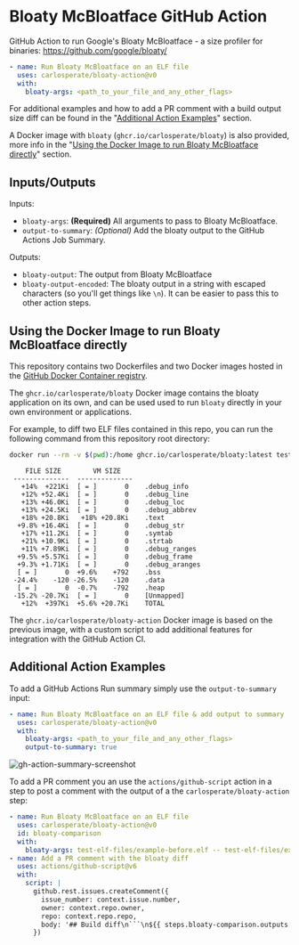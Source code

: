 # Bloaty McBloatface GitHub Action

GitHub Action to run Google's Bloaty McBloatface - a size profiler for
binaries: https://github.com/google/bloaty/

```yaml
- name: Run Bloaty McBloatface on an ELF file
  uses: carlosperate/bloaty-action@v0
  with:
    bloaty-args: <path_to_your_file_and_any_other_flags>
```

For additional examples and how to add a PR comment with a build output size
diff can be found in the
"[Additional Action Examples](#additional-action-examples)" section.

A Docker image with `bloaty` (`ghcr.io/carlosperate/bloaty`) is also provided,
more info in the
"[Using the Docker Image to run Bloaty McBloatface directly](#using-the-docker-image-to-run-bloaty-mcbloatface-directly)"
section.

## Inputs/Outputs

Inputs:
- `bloaty-args`: **(Required)** All arguments to pass to Bloaty McBloatface.
- `output-to-summary`: *(Optional)* Add the bloaty output to the GitHub Actions
  Job Summary.

Outputs:
- `bloaty-output`: The output from Bloaty McBloatface
- `bloaty-output-encoded`: The bloaty output in a string with escaped characters (so you'll get things like `\n`). It can be easier to pass this to other action steps.


## Using the Docker Image to run Bloaty McBloatface directly

This repository contains two Dockerfiles and two Docker images hosted in the
[GitHub Docker Container registry](https://github.blog/2020-09-01-introducing-github-container-registry/).

The `ghcr.io/carlosperate/bloaty` Docker image contains the bloaty application
on its own, and can be used used to run `bloaty` directly in your own
environment or applications.

For example, to diff two ELF files contained in this repo, you can run the
following command from this repository root directory:

```bash
docker run --rm -v $(pwd):/home ghcr.io/carlosperate/bloaty:latest test-elf-files/example-after.elf -- test-elf-files/example-before.elf
```
```
    FILE SIZE        VM SIZE    
 --------------  -------------- 
   +14%  +221Ki  [ = ]       0    .debug_info
   +12% +52.4Ki  [ = ]       0    .debug_line
   +13% +46.0Ki  [ = ]       0    .debug_loc
   +13% +24.5Ki  [ = ]       0    .debug_abbrev
   +18% +20.8Ki   +18% +20.8Ki    .text
  +9.8% +16.4Ki  [ = ]       0    .debug_str
   +17% +11.2Ki  [ = ]       0    .symtab
   +21% +10.9Ki  [ = ]       0    .strtab
   +11% +7.89Ki  [ = ]       0    .debug_ranges
  +9.5% +5.57Ki  [ = ]       0    .debug_frame
  +9.3% +1.71Ki  [ = ]       0    .debug_aranges
  [ = ]       0  +9.6%    +792    .bss
 -24.4%    -120 -26.5%    -120    .data
  [ = ]       0  -0.7%    -792    .heap
 -15.2% -20.7Ki  [ = ]       0    [Unmapped]
   +12%  +397Ki  +5.6% +20.7Ki    TOTAL
```

The `ghcr.io/carlosperate/bloaty-action` Docker image is based on the previous
image, with a custom script to add additional features for integration with
the GitHub Action CI.

## Additional Action Examples

To add a GitHub Actions Run summary simply use the `output-to-summary` input:

```yaml
- name: Run Bloaty McBloatface on an ELF file & add output to summary
  uses: carlosperate/bloaty-action@v0
  with:
    bloaty-args: <path_to_your_file_and_any_other_flags>
    output-to-summary: true
```

![gh-action-summary-screenshot](https://user-images.githubusercontent.com/4189262/216423832-cfad5b15-e206-47fb-a653-45a256f9f267.png)

To add a PR comment you an use the `actions/github-script` action in a step
to post a comment with the output of a the `carlosperate/bloaty-action` step:

```yaml
- name: Run Bloaty McBloatface on an ELF file
  uses: carlosperate/bloaty-action@v0
  id: bloaty-comparison
  with:
    bloaty-args: test-elf-files/example-before.elf -- test-elf-files/example-after.elf
- name: Add a PR comment with the bloaty diff
  uses: actions/github-script@v6
  with:
    script: |
      github.rest.issues.createComment({
        issue_number: context.issue.number,
        owner: context.repo.owner,
        repo: context.repo.repo,
        body: '## Build diff\n```\n${{ steps.bloaty-comparison.outputs.bloaty-output-encoded }}```\n'
      })
```
